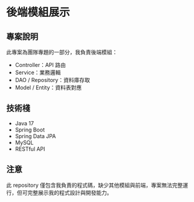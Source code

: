 # 後端模組展示

## 專案說明
此專案為團隊專題的一部分，我負責後端模組：
- Controller：API 路由
- Service：業務邏輯
- DAO / Repository：資料庫存取
- Model / Entity：資料表對應

## 技術棧
- Java 17
- Spring Boot
- Spring Data JPA
- MySQL
- RESTful API

## 注意
此 repository 僅包含我負責的程式碼，缺少其他模組與前端，專案無法完整運行，但可完整展示我的程式設計與開發能力。

